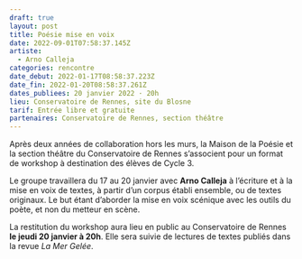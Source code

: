 ```yaml
---
draft: true
layout: post
title: Poésie mise en voix
date: 2022-09-01T07:58:37.145Z
artiste:
  - Arno Calleja
categories: rencontre
date_debut: 2022-01-17T08:58:37.223Z
date_fin: 2022-01-20T08:58:37.261Z
dates_publiees: 20 janvier 2022 · 20h
lieu: Conservatoire de Rennes, site du Blosne
tarif: Entrée libre et gratuite
partenaires: Conservatoire de Rennes, section théâtre
---
```

Après deux années de collaboration hors les murs, la Maison de la Poésie et la section théâtre du Conservatoire de Rennes s’associent pour un format de workshop à destination des élèves de Cycle 3.

Le groupe travaillera du 17 au 20 janvier avec **Arno Calleja** à l’écriture et à la mise en voix de textes, à partir d’un corpus établi ensemble, ou de textes originaux. Le but étant d’aborder la mise en voix scénique avec les outils du poète, et non du metteur en scène.

La restitution du workshop aura lieu en public au Conservatoire de Rennes **le jeudi 20 janvier à 20h**. Elle sera suivie de lectures de textes publiés dans la revue *La Mer Gelée*.